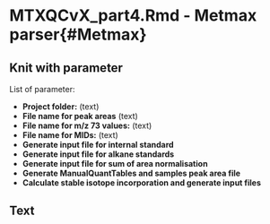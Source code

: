 # MTXQCvX_part4.Rmd - Metmax parser{#Metmax}

## Knit with parameter

List of parameter:

  * **Project folder:** (text)
  * **File name for peak areas** (text)
  * **File name for m/z 73 values:** (text)
  * **File name for MIDs:** (text)
  * **Generate input file for internal standard** 
  * **Generate input file for alkane standards**
  * **Generate input file for sum of area normalisation**
  * **Generate ManualQuantTables and samples peak area file**
  * **Calculate stable isotope incorporation and generate input files**

## Text

